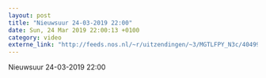 ```yaml
---
layout: post
title: "Nieuwsuur 24-03-2019 22:00"
date: Sun, 24 Mar 2019 22:00:13 +0100
category: video
externe_link: "http://feeds.nos.nl/~r/uitzendingen/~3/MGTLFPY_N3c/40499"
---
```


Nieuwsuur 24-03-2019 22:00<img src="http://feeds.feedburner.com/~r/uitzendingen/~4/MGTLFPY_N3c" height="1" width="1" alt=""/>
